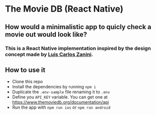 # The Movie DB (React Native)
## How would a minimalistic app to quicly check a movie out would look like?
### This is a React Native implementation inspired by the design concept made by [Luis Carlos Zanini](https://www.figma.com/community/file/1059842558004825230).

## How to use it
- Clone this repo
- Install the dependencies by running `npm i`
- Duplicate the `.env-sample` file renaming it to `.env`
- Define you `API_KEY` variable. You can get one at https://www.themoviedb.org/documentation/api
- Run the app with `npm run ios` or `npm run android`
